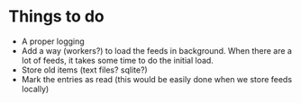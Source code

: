# Things to do

* A proper logging
* Add a way (workers?) to load the feeds in background.
  When there are a lot of feeds, it takes some time to do the initial
  load.
* Store old items (text files? sqlite?)
* Mark the entries as read (this would be easily done when we store feeds locally)
